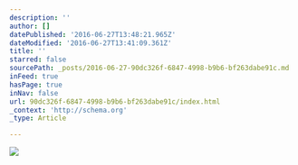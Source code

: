 ```yaml
---
description: ''
author: []
datePublished: '2016-06-27T13:48:21.965Z'
dateModified: '2016-06-27T13:41:09.361Z'
title: ''
starred: false
sourcePath: _posts/2016-06-27-90dc326f-6847-4998-b9b6-bf263dabe91c.md
inFeed: true
hasPage: true
inNav: false
url: 90dc326f-6847-4998-b9b6-bf263dabe91c/index.html
_context: 'http://schema.org'
_type: Article

---
```

![](https://the-grid-user-content.s3-us-west-2.amazonaws.com/44d75407-1ebc-4b73-98f8-3465b400a93e.jpg)